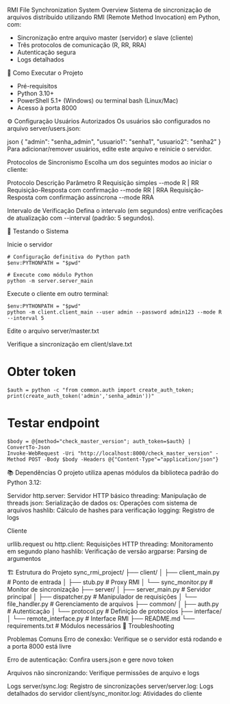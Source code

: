 RMI File Synchronization System
Overview
Sistema de sincronização de arquivos distribuído utilizando RMI (Remote Method Invocation) em Python, com:

- Sincronização entre arquivo master (servidor) e slave (cliente)
- Três protocolos de comunicação (R, RR, RRA)
- Autenticação segura
- Logs detalhados

🚀 Como Executar o Projeto

- Pré-requisitos
- Python 3.10+
- PowerShell 5.1+ (Windows) ou terminal bash (Linux/Mac)
- Acesso à porta 8000

⚙️ Configuração
Usuários Autorizados
Os usuários são configurados no arquivo server/users.json:

json
{
"admin": "senha_admin",
"usuario1": "senha1",
"usuario2": "senha2"
}
Para adicionar/remover usuários, edite este arquivo e reinicie o servidor.

Protocolos de Sincronismo
Escolha um dos seguintes modos ao iniciar o cliente:

Protocolo Descrição Parâmetro
R Requisição simples --mode R |
RR Requisição-Resposta com confirmação --mode RR |
RRA Requisição-Resposta com confirmação assíncrona --mode RRA

Intervalo de Verificação
Defina o intervalo (em segundos) entre verificações de atualização com --interval (padrão: 5 segundos).

🧪 Testando o Sistema

Inicie o servidor

```
# Configuração definitiva do Python path
$env:PYTHONPATH = "$pwd"

# Execute como módulo Python
python -m server.server_main
```

Execute o cliente em outro terminal:

```
$env:PYTHONPATH = "$pwd"
python -m client.client_main --user admin --password admin123 --mode R --interval 5
```

Edite o arquivo server/master.txt

Verifique a sincronização em client/slave.txt

# Obter token

`$auth = python -c "from common.auth import create_auth_token; print(create_auth_token('admin','senha_admin'))"`

# Testar endpoint
```
$body = @{method="check_master_version"; auth_token=$auth} | ConvertTo-Json
Invoke-WebRequest -Uri "http://localhost:8000/check_master_version" -Method POST -Body $body -Headers @{"Content-Type"="application/json"}
```
📚 Dependências
O projeto utiliza apenas módulos da biblioteca padrão do Python 3.12:

Servidor
http.server: Servidor HTTP básico
threading: Manipulação de threads
json: Serialização de dados
os: Operações com sistema de arquivos
hashlib: Cálculo de hashes para verificação
logging: Registro de logs

Cliente

urllib.request ou http.client: Requisições HTTP
threading: Monitoramento em segundo plano
hashlib: Verificação de versão
argparse: Parsing de argumentos

🏗️ Estrutura do Projeto
sync_rmi_project/
├── client/
│ ├── client_main.py # Ponto de entrada
│ ├── stub.py # Proxy RMI
│ └── sync_monitor.py # Monitor de sincronização
├── server/
│ ├── server_main.py # Servidor principal
│ ├── dispatcher.py # Manipulador de requisições
│ └── file_handler.py # Gerenciamento de arquivos
├── common/
│ ├── auth.py # Autenticação
│ └── protocol.py # Definição de protocolos
├── interface/
│ └── remote_interface.py # Interface RMI
├── README.md
└── requirements.txt # Módulos necessários
🔧 Troubleshooting

Problemas Comuns
Erro de conexão: Verifique se o servidor está rodando e a porta 8000 está livre

Erro de autenticação: Confira users.json e gere novo token

Arquivos não sincronizando: Verifique permissões de arquivo e logs

Logs
server/sync.log: Registro de sincronizações
server/server.log: Logs detalhados do servidor
client/sync_monitor.log: Atividades do cliente
